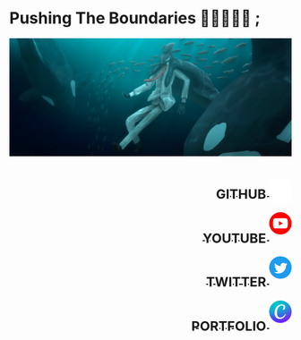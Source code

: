 
# Pushing The Boundaries 🍎🎹🎨🦈📑 ;

<img src="Asset/Sakamata_Swim_Fin.png" alt="Banner">
<h1></h1>

<span text align="right">
<a href = "https://github.com/Appeleus" >
    <img src="Asset/gh.png" alt="Github" width=40px img align="right">

<h1><sub>GITHUB&nbsp;</sub></h1>

</a>

<a href = "https://www.youtube.com/@TanoshiiRinko/featured">
    <img src="Asset/yt.png" alt="Youtube" width=40px img align="right">

<h1><sub>YOUTUBE&nbsp;</sub></h1>
</a>

<a href = "https://twitter.com/TanoshiiRinko">
    <img src="Asset/twitter.png" alt="Twitter" width=40px img align="right">

<h1><sub>TWITTER&nbsp;</sub></h1>
</a>

<a href = "https://www.canva.com/design/DAFm702Hvfs/HrEZAMiVxlJGzSejySWYbQ/edit?utm_content=DAFm702Hvfs&utm_campaign=designshare&utm_medium=link2&utm_source=sharebutton">
    <img src="Asset/canva.png" alt="Portfolio" width=40px img align="right">

<h1><sub>PORTFOLIO&nbsp;</sub></h1>
</a>

</span>




